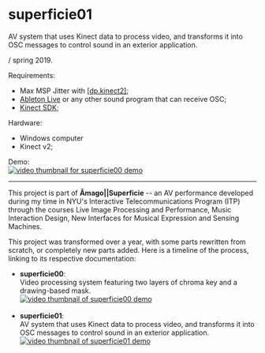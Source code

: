 <h1>superficie01</h1>
<p>AV system that uses Kinect data to process video, and transforms it into OSC messages to control sound in an exterior application.</p>
<p>/ spring 2019.</p>
<p>Requirements:
  <ul>
    <li>Max MSP Jitter with <a href ="https://hidale.com/shop/dp-kinect2/">[dp.kinect2]</a>;</li>
    <li><a href="https://www.ableton.com/">Ableton Live</a> or any other sound program that can receive OSC;</li>
    <li><a href="https://www.microsoft.com/en-us/download/details.aspx?id=44561">Kinect SDK</a>;</li>
  </ul>
</p>
<p>Hardware:
  <ul>
    <li>Windows computer</li>
    <li>Kinect v2;</li>
  </ul>
</p>
<p>Demo:<br>
  <a href="https://youtu.be/AybdiwCJn-w"><img src="https://i.ytimg.com/vi/AybdiwCJn-w/hqdefault.jpg?sqp=-oaymwEZCPYBEIoBSFXyq4qpAwsIARUAAIhCGAFwAQ==&rs=AOn4CLAaggMRFF9qfVFZey-7whisZAc3ZA" alt="video thumbnail for superficie00 demo"></a>
<hr/>
<p>This project is part of <b>Âmago||Superficie</b> -- an AV performance developed during my time in NYU's Interactive Telecommunications Program (ITP) through the courses Live Image Processing and Performance, Music Interaction Design, New Interfaces for Musical Expression and Sensing Machines.</p>
<p>This project was transformed over a year, with some parts rewritten from scratch, or completely new parts added. Here is a timeline of the process, linking to its respective documentation:</p>
<ul>
  <li><b>superficie00</b>:<br>Video processing system featuring two layers of chroma key and a drawing-based mask.<br>
  <a href="https://youtu.be/_dF8P_29jfk"><img src="https://i9.ytimg.com/vi/_dF8P_29jfk/mq3.jpg?sqp=CL6i2_UF&rs=AOn4CLCYVLytDfO_v1YHPUk_hi4LIk-gZw" alt="video thumbnail of superficie00 demo"></a>
  </li>
  <br>
  <li><b>superficie01</b>:<br>AV system that uses Kinect data to process video, and transforms it into OSC messages to control sound in an exterior application.<br>
  <a href="https://youtu.be/AybdiwCJn-w"><img src="https://i.ytimg.com/vi/AybdiwCJn-w/hqdefault.jpg?sqp=-oaymwEZCPYBEIoBSFXyq4qpAwsIARUAAIhCGAFwAQ==&rs=AOn4CLAaggMRFF9qfVFZey-7whisZAc3ZA" alt="video thumbnail of superficie01 demo"></a>
  </li>
</ul>
